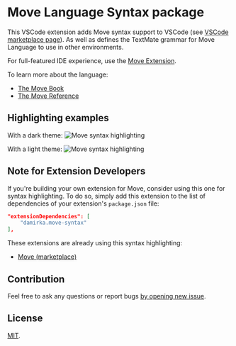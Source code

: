# Move Language Syntax package

This VSCode extension adds Move syntax support to VSCode (see [VSCode marketplace page](https://marketplace.visualstudio.com/items?itemName=damirka.move-syntax)). As well as defines the TextMate grammar for Move Language to use in other environments.

For full-featured IDE experience, use the [Move Extension](https://marketplace.visualstudio.com/items?itemName=mysten.move).

To learn more about the language:

- [The Move Book](https://move-book.com/)
- [The Move Reference](https://move-book.com/reference)

## Highlighting examples

With a dark theme:
![Move syntax highlighting](https://github.com/damirka/move-syntax/tree/main/img/sample_dark.jpg)

With a light theme:
![Move syntax highlighting](https://github.com/damirka/move-syntax/tree/main/img/sample_light.jpg)

## Note for Extension Developers

If you're building your own extension for Move, consider using this one for syntax highlighting. To do so, simply add this extension to the list of dependencies of your extension's `package.json` file:

```json
"extensionDependencies": [
    "damirka.move-syntax"
],
```

These extensions are already using this syntax highlighting:

- [Move (marketplace)](https://marketplace.visualstudio.com/items?itemName=mysten.move)

## Contribution

Feel free to ask any questions or report bugs [by opening new issue](https://github.com/damirka/move-syntax/issues).

## License

[MIT](LICENSE).
